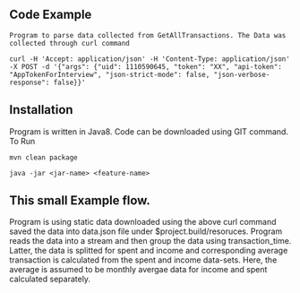 
## Code Example
 
    Program to parse data collected from GetAllTransactions. The Data was collected through curl command 
   
    curl -H 'Accept: application/json' -H 'Content-Type: application/json' -X POST -d '{"args": {"uid": 1110590645, "token": "XX", "api-token": "AppTokenForInterview", "json-strict-mode": false, "json-verbose-response": false}}'

## Installation

   Program is written in Java8. Code can be downloaded using GIT command. 
   To Run 

   ```
   mvn clean package

   ```

   ```
   java -jar <jar-name> <feature-name> 

   ```
## This small Example flow.

   Program is using static data downloaded using the above curl command saved the data into data.json file under $project.build/resoruces. Program reads the data into a stream and then group the data using transaction_time. Latter, the data is splitted for spent and income and corresponding average transaction is calculated from the spent and income data-sets. Here, the average is assumed to be monthly avergae data for income and spent calculated separately.
      
